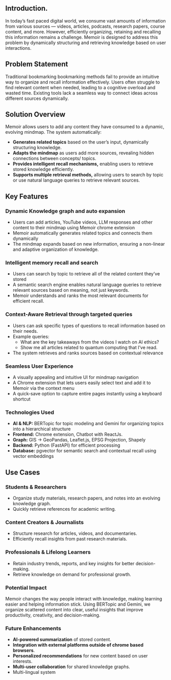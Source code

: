 ## Introduction.

In today’s fast paced digital world, we consume vast amounts of information from various sources — videos, articles, podcasts, research papers, course content, and more. However, efficiently organizing, retaining and recalling this information remains a challenge. Memoir is designed to address this problem by dynamically structuring and retrieving knowledge based on user interactions.

## Problem Statement

Traditional bookmarking bookmarking methods fail to provide an intuitive way to organize and recall information effectively. Users often struggle to find relevant content when needed, leading to a cognitive overload and wasted time. Existing tools lack a seamless way to connect ideas across different sources dynamically.

## Solution Overview

Memoir allows users to add any content they have consumed to a dynamic, evolving mindmap. The system automatically:

-   **Generates related topics** based on the user’s input, dynamically structuring knowledge.
-   **Adapts the mindmap** as users add more sources, revealing hidden connections between concepts/ topics.
-   **Provides intelligent recall mechanisms,** enabling users to retrieve stored knowledge efficiently.
-   **Supports multiple retrieval methods,** allowing users to search by topic or use natural language queries to retrieve relevant sources.

## Key Features

### Dynamic Knowledge graph and auto expansion

-   Users can add articles, YouTube videos, LLM responses and other content to their mindmap using Memoir chrome extension
-   Memoir automatically generates related topics and connects them dynamically
-   The mindmap expands based on new information, ensuring a non-linear and adaptive organization of knowledge.

### Intelligent memory recall and search

-   Users can search by topic to retrieve all of the related content they’ve stored
-   A semantic search engine enables natural language queries to retrieve relevant sources based on meaning, not just keywords.
-   Memoir understands and ranks the most relevant documents for efficient recall.

### Context-Aware Retrieval through targeted queries

-   Users can ask specific types of questions to recall information based on their needs.
-   Example queries:
    -   What are the key takeaways from the videos I watch on AI ethics?
    -   Show me all articles related to quantum computing that I’ve read.
-   The system retrieves and ranks sources based on contextual relevance

### Seamless User Experience

-   A visually appealing and intuitive UI for mindmap navigation
-   A Chrome extension that lets users easily select text and add it to Memoir via the context menu
-   A quick-save option to capture entire pages instantly using a keyboard shortcut

### Technologies Used

-   **AI & NLP:** BERTopic for topic modeling and Gemini for organizing topics into a hierarchical structure
- **Frontend:**  Chrome extension, Chatbot with ReactJs.
- **Graph:** GIS -> GeoPandas, Leaflet.js, EPSG Projection, Shapely
-   **Backend:** Python (FastAPI) for efficient processing
-   **Database:** pgvector for semantic search and contextual recall using vector embeddings

## Use Cases

### **Students & Researchers**

-   Organize study materials, research papers, and notes into an evolving knowledge graph.
-   Quickly retrieve references for academic writing.

### **Content Creators & Journalists**

-   Structure research for articles, videos, and documentaries.
-   Efficiently recall insights from past research materials.

### **Professionals & Lifelong Learners**

-   Retain industry trends, reports, and key insights for better decision-making.
-   Retrieve knowledge on demand for professional growth.

### **Potential Impact**

Memoir changes the way people interact with knowledge, making learning easier and helping information stick. Using BERTopic and Gemini, we organize scattered content into clear, useful insights that improve productivity, creativity, and decision-making.

### **Future Enhancements**

-   **AI-powered summarization** of stored content.
-   **Integration with external platforms outside of chrome based browsers**.
-   **Personalized recommendations** for new content based on user interests.
-   **Multi-user collaboration** for shared knowledge graphs.
-   Multi-lingual system
